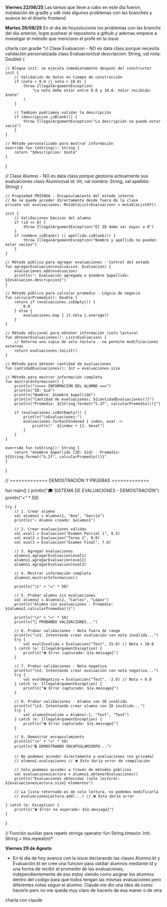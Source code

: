 **Viernes 22/08/25**
Las tareas que lleve a cabo en este dia fueron, instalación de gradle y sdk más algunos problemas con las branches y avance en el diseño frontend

**Martes 26/08/25**
En el dia de hoysolucione los problemas con las branchs del dia anterior, logre pushear el repositorio a github y ademas empece a investigar el metodo que menciono el profe en la issue

charla con gradle
*// Clase Evaluacion - NO es data class porque necesita validación personalizada
class Evaluacion(val descripcion: String, val nota: Double) {
    
    // Bloque init: se ejecuta inmediatamente después del constructor
    init {
        // Validación de datos en tiempo de construcción
        if (nota < 0.0 || nota > 10.0) {
            throw IllegalArgumentException(
                "La nota debe estar entre 0.0 y 10.0. Valor recibido: $nota"
            )
        }
        
        // También podríamos validar la descripción
        if (descripcion.isBlank()) {
            throw IllegalArgumentException("La descripción no puede estar vacía")
        }
    }
    
    // Método personalizado para mostrar información
    override fun toString(): String {
        return "$descripcion: $nota"
    }
}

// Clase Alumno - NO es data class porque gestiona activamente sus evaluaciones
class Alumno(val id: Int, val nombre: String, val apellido: String) {
    
    // Propiedad PRIVADA - Encapsulamiento del estado interno
    // No se puede acceder directamente desde fuera de la clase
    private val evaluaciones: MutableList<Evaluacion> = mutableListOf()
    
    init {
        // Validaciones básicas del alumno
        if (id <= 0) {
            throw IllegalArgumentException("El ID debe ser mayor a 0")
        }
        if (nombre.isBlank() || apellido.isBlank()) {
            throw IllegalArgumentException("Nombre y apellido no pueden estar vacíos")
        }
    }
    
    // Método público para agregar evaluaciones - Control del estado
    fun agregarEvaluacion(evaluacion: Evaluacion) {
        evaluaciones.add(evaluacion)
        println("✓ Evaluación agregada a $nombre $apellido: ${evaluacion.descripcion}")
    }
    
    // Método público para calcular promedio - Lógica de negocio
    fun calcularPromedio(): Double {
        return if (evaluaciones.isEmpty()) {
            0.0
        } else {
            evaluaciones.map { it.nota }.average()
        }
    }
    
    // Método adicional para obtener información (solo lectura)
    fun obtenerEvaluaciones(): List<Evaluacion> {
        // Retorna una copia de solo lectura - no permite modificaciones externas
        return evaluaciones.toList()
    }
    
    // Método para obtener cantidad de evaluaciones
    fun cantidadEvaluaciones(): Int = evaluaciones.size
    
    // Método para mostrar información completa
    fun mostrarInformacion() {
        println("\n=== INFORMACIÓN DEL ALUMNO ===")
        println("ID: $id")
        println("Nombre: $nombre $apellido")
        println("Cantidad de evaluaciones: ${cantidadEvaluaciones()}")
        println("Promedio: ${String.format("%.2f", calcularPromedio())}")
        
        if (evaluaciones.isNotEmpty()) {
            println("\nEvaluaciones:")
            evaluaciones.forEachIndexed { index, eval ->
                println("  ${index + 1}. $eval")
            }
        }
    }
    
    override fun toString(): String {
        return "$nombre $apellido (ID: $id) - Promedio: ${String.format("%.2f", calcularPromedio())}"
    }
}

// ============= DEMOSTRACIÓN Y PRUEBAS =============

fun main() {
    println("🎓 SISTEMA DE EVALUACIONES - DEMOSTRACIÓN")
    println("=" * 50)
    
    try {
        // 1. Crear alumno
        val alumno1 = Alumno(1, "Ana", "García")
        println("✓ Alumno creado: $alumno1")
        
        // 2. Crear evaluaciones válidas
        val eval1 = Evaluacion("Examen Parcial 1", 8.5)
        val eval2 = Evaluacion("Tarea 1", 9.0)
        val eval3 = Evaluacion("Examen Final", 7.8)
        
        // 3. Agregar evaluaciones
        alumno1.agregarEvaluacion(eval1)
        alumno1.agregarEvaluacion(eval2)
        alumno1.agregarEvaluacion(eval3)
        
        // 4. Mostrar información completa
        alumno1.mostrarInformacion()
        
        println("\n" + "=" * 50)
        
        // 5. Probar alumno sin evaluaciones
        val alumno2 = Alumno(2, "Carlos", "López")
        println("Alumno sin evaluaciones - Promedio: ${alumno2.calcularPromedio()}")
        
        println("\n" + "=" * 50)
        println("🧪 PROBANDO VALIDACIONES...")
        
        // 6. Probar validaciones - Nota fuera de rango
        println("\n1. Intentando crear evaluación con nota inválida...")
        try {
            val evalInvalida = Evaluacion("Test", 15.0) // Nota > 10.0
        } catch (e: IllegalArgumentException) {
            println("❌ Error capturado: ${e.message}")
        }
        
        // 7. Probar validaciones - Nota negativa
        println("\n2. Intentando crear evaluación con nota negativa...")
        try {
            val evalNegativa = Evaluacion("Test", -2.0) // Nota < 0.0
        } catch (e: IllegalArgumentException) {
            println("❌ Error capturado: ${e.message}")
        }
        
        // 8. Probar validaciones - Alumno con ID inválido
        println("\n3. Intentando crear alumno con ID inválido...")
        try {
            val alumnoInvalido = Alumno(-1, "Test", "Test")
        } catch (e: IllegalArgumentException) {
            println("❌ Error capturado: ${e.message}")
        }
        
        // 9. Demostrar encapsulamiento
        println("\n" + "=" * 50)
        println("🔒 DEMOSTRANDO ENCAPSULAMIENTO...")
        
        // No podemos acceder directamente a evaluaciones (es privada)
        // alumno1.evaluaciones // ❌ Esto daría error de compilación
        
        // Solo podemos acceder a través de métodos públicos
        val evaluacionesLectura = alumno1.obtenerEvaluaciones()
        println("Evaluaciones obtenidas (solo lectura): ${evaluacionesLectura.size} elementos")
        
        // La lista retornada es de solo lectura, no podemos modificarla
        // evaluacionesLectura.add(...) // ❌ Esto daría error
        
    } catch (e: Exception) {
        println("❌ Error no esperado: ${e.message}")
    }
}

// Función auxiliar para repetir strings
operator fun String.times(n: Int): String = this.repeat(n)*

**Viernes 29 de Agosto**
* En el dia de hoy avance con la issue declarando las clases Alumno.kt y Evaluación.kt en cree una funcion para valdiar alumnos mediante id y una forma de recibir el promedio de las evaluaciones, independientemente de eso estoy viendo como asignar los alumnos dentro del codigo para que todos tengan las mismas evaluaciones pero diferentes notas segun el alumno. Claude me dio una idea de como hacerlo pero no me queda muy claro de hacerlo de esa maner o de otra

charla con claude


